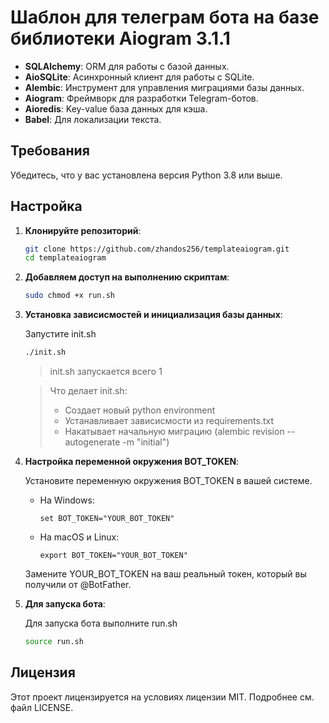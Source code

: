 # Шаблон для телеграм бота на базе библиотеки Aiogram 3.1.1

- **SQLAlchemy**: ORM для работы с базой данных.
- **AioSQLite**: Асинхронный клиент для работы с SQLite.
- **Alembic**: Инструмент для управления миграциями базы данных.
- **Aiogram**: Фреймворк для разработки Telegram-ботов.
- **Aioredis**: Key-value база данных для кэша.
- **Babel**: Для локализации текста.

## Требования

Убедитесь, что у вас установлена версия Python 3.8 или выше.

## Настройка

1. **Клонируйте репозиторий**:

    ```bash
    git clone https://github.com/zhandos256/templateaiogram.git
    cd templateaiogram
    ```

2. **Добавляем доступ на выполнению скриптам**:

    ```bash
    sudo chmod +x run.sh
    ```

3. **Установка зависисмостей и инициализация базы данных**:

    Запустите init.sh

    ```bash
    ./init.sh
    ```
    > init.sh запускается всего 1

    > Что делает init.sh:
    > - Создает новый python environment
    > - Устанавливает зависисмости из requirements.txt
    > - Накатывает начальную миграцию (alembic revision --autogenerate -m "initial")

4. **Настройка переменной окружения BOT_TOKEN**:

    Установите переменную окружения BOT_TOKEN в вашей системе.
    - На Windows:
        ```
        set BOT_TOKEN="YOUR_BOT_TOKEN"
        ```
    - На macOS и Linux:
        ```
        export BOT_TOKEN="YOUR_BOT_TOKEN"
        ```
    Замените YOUR_BOT_TOKEN на ваш реальный токен, который вы получили от @BotFather.

5. **Для запуска бота**:

    Для запуска бота выполните run.sh

    ```bash
    source run.sh
    ```

## Лицензия

Этот проект лицензируется на условиях лицензии MIT. Подробнее см. файл LICENSE.
